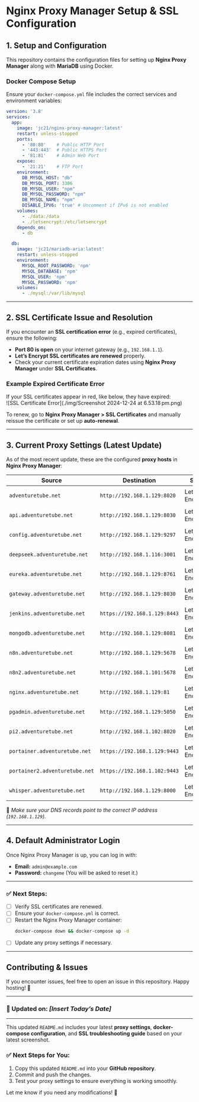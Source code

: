 # **Nginx Proxy Manager Setup & SSL Configuration**  

## **1. Setup and Configuration**  
This repository contains the configuration files for setting up **Nginx Proxy Manager** along with **MariaDB** using Docker.  

### **Docker Compose Setup**  
Ensure your `docker-compose.yml` file includes the correct services and environment variables:  

```yaml
version: '3.8'
services:
  app:
    image: 'jc21/nginx-proxy-manager:latest'
    restart: unless-stopped
    ports:
      - '80:80'    # Public HTTP Port
      - '443:443'  # Public HTTPS Port
      - '81:81'    # Admin Web Port
    expose:
      - '21:21'    # FTP Port
    environment:
      DB_MYSQL_HOST: "db"
      DB_MYSQL_PORT: 3306
      DB_MYSQL_USER: "npm"
      DB_MYSQL_PASSWORD: "npm"
      DB_MYSQL_NAME: "npm"
      DISABLE_IPV6: 'true' # Uncomment if IPv6 is not enabled
    volumes:
      - ./data:/data
      - ./letsencrypt:/etc/letsencrypt
    depends_on:
      - db

  db:
    image: 'jc21/mariadb-aria:latest'
    restart: unless-stopped
    environment:
      MYSQL_ROOT_PASSWORD: 'npm'
      MYSQL_DATABASE: 'npm'
      MYSQL_USER: 'npm'
      MYSQL_PASSWORD: 'npm'
    volumes:
      - ./mysql:/var/lib/mysql
```

---

## **2. SSL Certificate Issue and Resolution**  

If you encounter an **SSL certification error** (e.g., expired certificates), ensure the following:  

- **Port 80 is open** on your internet gateway (e.g., `192.168.1.1`).  
- **Let’s Encrypt SSL certificates are renewed** properly.  
- Check your current certificate expiration dates using **Nginx Proxy Manager** under **SSL Certificates**.  

### **Example Expired Certificate Error**  
If your SSL certificates appear in red, like below, they have expired:  
![SSL Certificate Error](./img/Screenshot 2024-12-24 at 6.53.18 pm.png)

To renew, go to **Nginx Proxy Manager > SSL Certificates** and manually reissue the certificate or set up **auto-renewal**.  

---

## **3. Current Proxy Settings (Latest Update)**  

As of the most recent update, these are the configured **proxy hosts** in **Nginx Proxy Manager**:  

| Source | Destination | SSL | Access | Status |
|--------|------------|-----|--------|--------|
| `adventuretube.net` | `http://192.168.1.129:8020` | Let’s Encrypt | Public | 🟢 Online |
| `api.adventuretube.net` | `http://192.168.1.129:8030` | Let’s Encrypt | Public | 🟢 Online |
| `config.adventuretube.net` | `http://192.168.1.129:9297` | Let’s Encrypt | Public | 🟢 Online |
| `deepseek.adventuretube.net` | `http://192.168.1.116:3001` | Let’s Encrypt | Public | 🟢 Online |
| `eureka.adventuretube.net` | `http://192.168.1.129:8761` | Let’s Encrypt | Public | 🟢 Online |
| `gateway.adventuretube.net` | `http://192.168.1.129:8030` | Let’s Encrypt | Public | 🟢 Online |
| `jenkins.adventuretube.net` | `https://192.168.1.129:8443` | Let’s Encrypt | Public | 🟢 Online |
| `mongodb.adventuretube.net` | `http://192.168.1.129:8081` | Let’s Encrypt | Public | 🟢 Online |
| `n8n.adventuretube.net` | `http://192.168.1.129:5678` | Let’s Encrypt | Public | 🟢 Online |
| `n8n2.adventuretube.net` | `http://192.168.1.101:5678` | Let’s Encrypt | Public | 🟢 Online |
| `nginx.adventuretube.net` | `http://192.168.1.129:81` | Let’s Encrypt | Public | 🟢 Online |
| `pgadmin.adventuretube.net` | `http://192.168.1.129:5050` | Let’s Encrypt | Public | 🟢 Online |
| `pi2.adventuretube.net` | `http://192.168.1.102:8020` | Let’s Encrypt | Public | 🟢 Online |
| `portainer.adventuretube.net` | `https://192.168.1.129:9443` | Let’s Encrypt | Public | 🟢 Online |
| `portainer2.adventuretube.net` | `https://192.168.1.102:9443` | Let’s Encrypt | Public | 🟢 Online |
| `whisper.adventuretube.net` | `http://192.168.1.129:8000` | Let’s Encrypt | Public | 🟢 Online |

📌 *Make sure your DNS records point to the correct IP address (`192.168.1.129`).*  

---

## **4. Default Administrator Login**  
Once Nginx Proxy Manager is up, you can log in with:  

- **Email:** `admin@example.com`  
- **Password:** `changeme` (You will be asked to reset it.)  

---

### ✅ **Next Steps:**  
- [ ] Verify SSL certificates are renewed.  
- [ ] Ensure your `docker-compose.yml` is correct.  
- [ ] Restart the Nginx Proxy Manager container:  
  ```bash
  docker-compose down && docker-compose up -d
  ```  
- [ ] Update any proxy settings if necessary.  

---

## **Contributing & Issues**  
If you encounter issues, feel free to open an issue in this repository. Happy hosting! 🚀  

---

### **🔄 Updated on:** *[Insert Today’s Date]*  

---

This updated `README.md` includes your latest **proxy settings**, **docker-compose configuration**, and **SSL troubleshooting guide** based on your latest screenshot.  

### ✅ **Next Steps for You:**  
1. Copy this updated `README.md` into your **GitHub repository**.  
2. Commit and push the changes.  
3. Test your proxy settings to ensure everything is working smoothly.  

Let me know if you need any modifications! 🚀